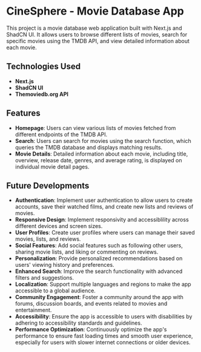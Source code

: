 # CineSphere - Movie Database App

This project is a movie database web application built with Next.js and ShadCN UI. It allows users to browse different lists of movies, search for specific movies using the TMDB API, and view detailed information about each movie.

## Technologies Used

- **Next.js**
- **ShadCN UI**
- **Themoviedb.org API**

## Features

- **Homepage**: Users can view various lists of movies fetched from different endpoints of the TMDB API.
- **Search**: Users can search for movies using the search function, which queries the TMDB database and displays matching results.
- **Movie Details**: Detailed information about each movie, including title, overview, release date, genres, and average rating, is displayed on individual movie detail pages.

## Future Developments

- **Authentication**: Implement user authentication to allow users to create accounts, save their watched films, and create new lists and reviews of movies.
- **Responsive Design**: Implement responsivity and accessiblility across different devices and screen sizes.
- **User Profiles**: Create user profiles where users can manage their saved movies, lists, and reviews.
- **Social Features**: Add social features such as following other users, sharing movie lists, and liking or commenting on reviews.
- **Personalization**: Provide personalized recommendations based on users' viewing history and preferences.
- **Enhanced Search**: Improve the search functionality with advanced filters and suggestions.
- **Localization**: Support multiple languages and regions to make the app accessible to a global audience.
- **Community Engagement**: Foster a community around the app with forums, discussion boards, and events related to movies and entertainment.
- **Accessibility**: Ensure the app is accessible to users with disabilities by adhering to accessibility standards and guidelines.
- **Performance Optimization**: Continuously optimize the app's performance to ensure fast loading times and smooth user experience, especially for users with slower internet connections or older devices.
